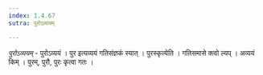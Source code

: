 ```yaml
---
index: 1.4.67
sutra: पुरोऽव्ययम्

---
```

_पुरोऽव्ययम्_ - पुरोऽव्ययं । पुर इत्यव्ययं गतिसंज्ञकं स्यात् । पुरस्कृत्येति । गतिसमासे क्त्वो ल्यप् । अव्ययं किम्  । पुरम्, पुरौ, पुरः कृत्वा गतः । 